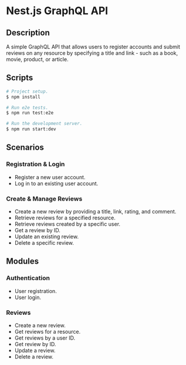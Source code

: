 # Nest.js GraphQL API

## Description

A simple GraphQL API that allows users to register accounts and submit reviews on any resource by specifying a title and link - such as a book, movie, product, or article.

## Scripts

```bash
# Project setup.
$ npm install

# Run e2e tests.
$ npm run test:e2e

# Run the development server.
$ npm run start:dev
```

## Scenarios

### Registration & Login

- Register a new user account.
- Log in to an existing user account.

### Create & Manage Reviews

- Create a new review by providing a title, link, rating, and comment.
- Retrieve reviews for a specified resource.
- Retrieve reviews created by a specific user.
- Get a review by ID.
- Update an existing review.
- Delete a specific review.

## Modules

### Authentication

- User registration.
- User login.

### Reviews

- Create a new review.
- Get reviews for a resource.
- Get reviews by a user ID.
- Get review by ID.
- Update a review.
- Delete a review.
